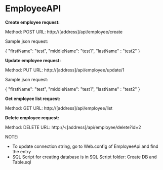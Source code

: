 # EmployeeAPI


**Create employee request:**

Method: POST
URL: http://[address]/api/employee/create

Sample json request:

{
  "firstName": "test",
  "middleName": "test1",
  "lastName" : "test2"
}

**Update employee request:**

Method: PUT
URL: http://[address]/api/employee/update/1

Sample json request:

{
  "firstName": "test",
  "middleName": "test1",
  "lastName" : "test2"
}

**Get employee list request:**

Method: GET
URL: http://[address]/api/employee/list

**Delete employee request:**

Method: DELETE
URL: http://<[address]/api/employee/delete?id=2
  
NOTE:

- To update connection string, go to Web.config of EmployeeApi and find the entry <connectionStrings>
- SQL Script for creating database is in SQL Script folder: Create DB and Table.sql

